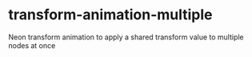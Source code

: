 # transform-animation-multiple
Neon transform animation to apply a shared transform value to multiple nodes at once
